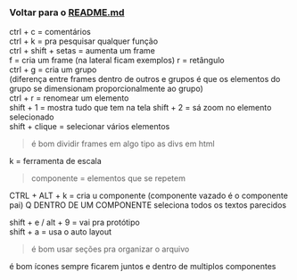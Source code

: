 ### Voltar para o [README.md](./README.md)  

ctrl + c = comentários  
ctrl + k = pra pesquisar qualquer função  
ctrl + shift + setas = aumenta um frame  
f = cria um frame (na lateral ficam exemplos) 
r = retângulo  
ctrl + g = cria um grupo  
(diferença entre frames dentro de outros e grupos é que os elementos do grupo se dimensionam proporcionalmente ao grupo)  
ctrl + r = renomear um elemento  
shift + 1 = mostra tudo que tem na tela
shift + 2 = sá zoom no elemento selecionado  
shift + clique = selecionar vários elementos 

> é bom dividir frames em algo tipo as divs em html

k = ferramenta de escala  
> componente = elementos que se repetem  

CTRL + ALT + k =  cria u componente (componente vazado é o componente pai) 
Q DENTRO DE UM COMPONENTE seleciona todos os textos parecidos  

shift + e / alt + 9 = vai pra protótipo  
shift + a = usa o auto layout  

> é bom usar seções pra organizar o arquivo

é bom ícones sempre ficarem juntos e dentro de multiplos componentes